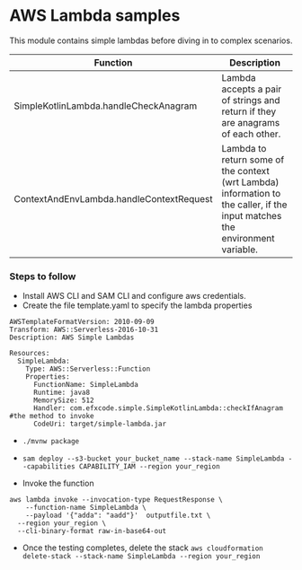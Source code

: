 # AWS Lambda samples

This module contains simple lambdas before diving in to complex scenarios. 


Function | Description 
--- | --- 
SimpleKotlinLambda.handleCheckAnagram | Lambda accepts a pair of strings and return if they are anagrams of each other. 
ContextAndEnvLambda.handleContextRequest | Lambda to return some of the context (wrt Lambda) information to the caller, if the input matches the environment variable. 

### Steps to follow
* Install AWS CLI and SAM CLI and configure aws credentials.
* Create the file template.yaml to specify the lambda properties
```
AWSTemplateFormatVersion: 2010-09-09
Transform: AWS::Serverless-2016-10-31
Description: AWS Simple Lambdas

Resources:
  SimpleLambda:
    Type: AWS::Serverless::Function
    Properties:
      FunctionName: SimpleLambda
      Runtime: java8
      MemorySize: 512
      Handler: com.efxcode.simple.SimpleKotlinLambda::checkIfAnagram #the method to invoke
      CodeUri: target/simple-lambda.jar

```
* `./mvnw package`
* `sam deploy --s3-bucket your_bucket_name --stack-name SimpleLambda --capabilities CAPABILITY_IAM --region your_region`

* Invoke the function
``` 
aws lambda invoke --invocation-type RequestResponse \
    --function-name SimpleLambda \
    --payload '{"adda": "aadd"}'  outputfile.txt \
  --region your_region \
  --cli-binary-format raw-in-base64-out
```
* Once the testing completes, delete the stack `aws cloudformation delete-stack --stack-name SimpleLambda --region your_region`



